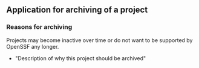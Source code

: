 ## Application for archiving of a project

### Reasons for archiving
Projects may become inactive over time or do not want to be supported by OpenSSF any longer.
  * "Description of why this project should be archived"